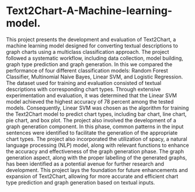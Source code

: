 # Text2Chart-A-Machine-learning-model.

This project presents the development and evaluation of Text2Chart, a machine learning model
designed for converting textual descriptions to graph charts using a multiclass classification approach. 
The project followed a systematic workflow, including data collection, model building, graph type prediction and graph generation.
In this we compared the performance of four different classification models: Random Forest Classifier, Multinomial
Naive Bayes, Linear SVM, and Logistic Regression. The dataset used for training and
evaluation consisted of textual descriptions with corresponding chart types. 
Through extensive experimentation and evaluation, it was determined that the Linear SVM model achieved the
highest accuracy of 78 percent among the tested models. 
Consequently, Linear SVM was chosen as the algorithm for training the Text2Chart model to predict chart types, including bar
chart, line chart, pie chart, and box plot. The project also involved the development of a graph generation component. 
In this phase, common patterns in the input sentences were identified to facilitate the generation of the appropriate chart types. 
The project also incorporated the utilization of spacy, a natural language processing (NLP) model, along with relevant functions
to enhance the accuracy and effectiveness of the graph generation phase. 
The graph generation aspect, along with the proper labelling of the generated graphs, has been identified as a
potential avenue for further research and development. 
This project lays the foundation for future enhancements and expansion of Text2Chart, allowing for more accurate and efficient
chart type prediction and graph generation based on textual inputs. 
